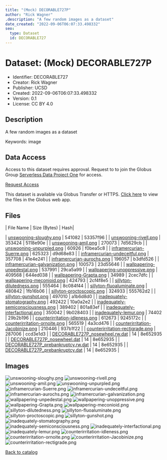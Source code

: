 ```yaml
---
title: "(Mock) DECORABLE727P"
author: "Rick Wagner"
.description: "A few random images as a dataset"
date_created: "2022-09-06T06:07:33.498332"
seo:
  type: Dataset
  id: DECORABLE727
---
```

# Dataset: (Mock) DECORABLE727P
- Identifier: DECORABLE727
- Creator: Rick Wagner
- Publisher: UCSD
- Created: 2022-09-06T06:07:33.498332
- Version: 0.1
- License: CC BY 4.0
## Description
A few random images as a dataset

Keywords: image
## Data Access
Access to this dataset requires approval. Request to to join the Globus Group [Serverless Data Project One](cf9d1f5b-3496-11ed-b941-972795fc9504) for access.

[Request Access](https://app.globus.org/groups/cf9d1f5b-3496-11ed-b941-972795fc9504/join)

This dataset is available via Globus Transfer or HTTPS.
[Click here](https://app.globus.org/file-manager?origin_id=6528bad5-bc02-497d-8a4f-a38547d0e72a&origin_path=/serverless/restricted/DECORABLE727/) to view the files in the Globus web app.
## Files
| File Name | Size (Bytes) | Hash|
 
| [unswooning-sloughy.png](https://g-b0978f.0ed28.75bc.data.globus.org/serverless/restricted/DECORABLE727/unswooning-sloughy.png) | 541082 | 53357f96 |
| [unswooning-rivell.png](https://g-b0978f.0ed28.75bc.data.globus.org/serverless/restricted/DECORABLE727/unswooning-rivell.png) | 353424 | 5118e90e |
| [unswooning-amil.png](https://g-b0978f.0ed28.75bc.data.globus.org/serverless/restricted/DECORABLE727/unswooning-amil.png) | 270073 | 7d5629cb |
| [unswooning-unpurpled.png](https://g-b0978f.0ed28.75bc.data.globus.org/serverless/restricted/DECORABLE727/unswooning-unpurpled.png) | 60926 | f0bea5c8 |
| [inframercurian-Suerre.png](https://g-b0978f.0ed28.75bc.data.globus.org/serverless/restricted/DECORABLE727/inframercurian-Suerre.png) | 625323 | d9d68e83 |
| [inframercurian-undeceitful.png](https://g-b0978f.0ed28.75bc.data.globus.org/serverless/restricted/DECORABLE727/inframercurian-undeceitful.png) | 357708 | 41e4e241 |
| [inframercurian-aurochs.png](https://g-b0978f.0ed28.75bc.data.globus.org/serverless/restricted/DECORABLE727/inframercurian-aurochs.png) | 196057 | b3dfd526 |
| [inframercurian-galvanization.png](https://g-b0978f.0ed28.75bc.data.globus.org/serverless/restricted/DECORABLE727/inframercurian-galvanization.png) | 100573 | 23d55646 |
| [wallpapering-unpedestal.png](https://g-b0978f.0ed28.75bc.data.globus.org/serverless/restricted/DECORABLE727/wallpapering-unpedestal.png) | 537991 | 29ca5a99 |
| [wallpapering-unoppressive.png](https://g-b0978f.0ed28.75bc.data.globus.org/serverless/restricted/DECORABLE727/wallpapering-unoppressive.png) | 409568 | 644ed038 |
| [wallpapering-Grapta.png](https://g-b0978f.0ed28.75bc.data.globus.org/serverless/restricted/DECORABLE727/wallpapering-Grapta.png) | 34989 | 2cec7dfc |
| [wallpapering-meconioid.png](https://g-b0978f.0ed28.75bc.data.globus.org/serverless/restricted/DECORABLE727/wallpapering-meconioid.png) | 424793 | 2cf4f8e5 |
| [sillyton-dilutedness.png](https://g-b0978f.0ed28.75bc.data.globus.org/serverless/restricted/DECORABLE727/sillyton-dilutedness.png) | 555464 | 8c084f44 |
| [sillyton-fluoaluminate.png](https://g-b0978f.0ed28.75bc.data.globus.org/serverless/restricted/DECORABLE727/sillyton-fluoaluminate.png) | 480842 | 1fb16b06 |
| [sillyton-proctoscopic.png](https://g-b0978f.0ed28.75bc.data.globus.org/serverless/restricted/DECORABLE727/sillyton-proctoscopic.png) | 324933 | 555762d2 |
| [sillyton-gunshot.png](https://g-b0978f.0ed28.75bc.data.globus.org/serverless/restricted/DECORABLE727/sillyton-gunshot.png) | 497010 | a1b6d8d0 |
| [inadequately-stomatography.png](https://g-b0978f.0ed28.75bc.data.globus.org/serverless/restricted/DECORABLE727/inadequately-stomatography.png) | 492422 | 10a0a2e2 |
| [inadequately-semiconsciousness.png](https://g-b0978f.0ed28.75bc.data.globus.org/serverless/restricted/DECORABLE727/inadequately-semiconsciousness.png) | 389402 | 801a83ef |
| [inadequately-interfactional.png](https://g-b0978f.0ed28.75bc.data.globus.org/serverless/restricted/DECORABLE727/inadequately-interfactional.png) | 350042 | 9b028403 |
| [inadequately-lemur.png](https://g-b0978f.0ed28.75bc.data.globus.org/serverless/restricted/DECORABLE727/inadequately-lemur.png) | 74402 | 29b2b196 |
| [counterirritation-idleness.png](https://g-b0978f.0ed28.75bc.data.globus.org/serverless/restricted/DECORABLE727/counterirritation-idleness.png) | 612673 | 9245172c |
| [counterirritation-ornoite.png](https://g-b0978f.0ed28.75bc.data.globus.org/serverless/restricted/DECORABLE727/counterirritation-ornoite.png) | 565519 | 4a3cd476 |
| [counterirritation-Jacobinize.png](https://g-b0978f.0ed28.75bc.data.globus.org/serverless/restricted/DECORABLE727/counterirritation-Jacobinize.png) | 210446 | 937b1f22 |
| [counterirritation-rectigrade.png](https://g-b0978f.0ed28.75bc.data.globus.org/serverless/restricted/DECORABLE727/counterirritation-rectigrade.png) | 287006 | ccd3e1d3 |
| [DECORABLE727P_nosewheel.rw.dat](https://g-b0978f.0ed28.75bc.data.globus.org/serverless/restricted/DECORABLE727/DECORABLE727P_nosewheel.rw.dat) | 14 | 8e652935 |
| [DECORABLE727P_nosewheel.dat](https://g-b0978f.0ed28.75bc.data.globus.org/serverless/restricted/DECORABLE727/DECORABLE727P_nosewheel.dat) | 14 | 8e652935 |
| [DECORABLE727P_prebankruptcy.rw.dat](https://g-b0978f.0ed28.75bc.data.globus.org/serverless/restricted/DECORABLE727/DECORABLE727P_prebankruptcy.rw.dat) | 14 | 8e652935 |
| [DECORABLE727P_prebankruptcy.dat](https://g-b0978f.0ed28.75bc.data.globus.org/serverless/restricted/DECORABLE727/DECORABLE727P_prebankruptcy.dat) | 14 | 8e652935 |
## Images
![unswooning-sloughy.png](https://g-b0978f.0ed28.75bc.data.globus.org/serverless/restricted/DECORABLE727/unswooning-sloughy.png) ![unswooning-rivell.png](https://g-b0978f.0ed28.75bc.data.globus.org/serverless/restricted/DECORABLE727/unswooning-rivell.png) ![unswooning-amil.png](https://g-b0978f.0ed28.75bc.data.globus.org/serverless/restricted/DECORABLE727/unswooning-amil.png) ![unswooning-unpurpled.png](https://g-b0978f.0ed28.75bc.data.globus.org/serverless/restricted/DECORABLE727/unswooning-unpurpled.png) ![inframercurian-Suerre.png](https://g-b0978f.0ed28.75bc.data.globus.org/serverless/restricted/DECORABLE727/inframercurian-Suerre.png) ![inframercurian-undeceitful.png](https://g-b0978f.0ed28.75bc.data.globus.org/serverless/restricted/DECORABLE727/inframercurian-undeceitful.png) ![inframercurian-aurochs.png](https://g-b0978f.0ed28.75bc.data.globus.org/serverless/restricted/DECORABLE727/inframercurian-aurochs.png) ![inframercurian-galvanization.png](https://g-b0978f.0ed28.75bc.data.globus.org/serverless/restricted/DECORABLE727/inframercurian-galvanization.png) ![wallpapering-unpedestal.png](https://g-b0978f.0ed28.75bc.data.globus.org/serverless/restricted/DECORABLE727/wallpapering-unpedestal.png) ![wallpapering-unoppressive.png](https://g-b0978f.0ed28.75bc.data.globus.org/serverless/restricted/DECORABLE727/wallpapering-unoppressive.png) ![wallpapering-Grapta.png](https://g-b0978f.0ed28.75bc.data.globus.org/serverless/restricted/DECORABLE727/wallpapering-Grapta.png) ![wallpapering-meconioid.png](https://g-b0978f.0ed28.75bc.data.globus.org/serverless/restricted/DECORABLE727/wallpapering-meconioid.png) ![sillyton-dilutedness.png](https://g-b0978f.0ed28.75bc.data.globus.org/serverless/restricted/DECORABLE727/sillyton-dilutedness.png) ![sillyton-fluoaluminate.png](https://g-b0978f.0ed28.75bc.data.globus.org/serverless/restricted/DECORABLE727/sillyton-fluoaluminate.png) ![sillyton-proctoscopic.png](https://g-b0978f.0ed28.75bc.data.globus.org/serverless/restricted/DECORABLE727/sillyton-proctoscopic.png) ![sillyton-gunshot.png](https://g-b0978f.0ed28.75bc.data.globus.org/serverless/restricted/DECORABLE727/sillyton-gunshot.png) ![inadequately-stomatography.png](https://g-b0978f.0ed28.75bc.data.globus.org/serverless/restricted/DECORABLE727/inadequately-stomatography.png) ![inadequately-semiconsciousness.png](https://g-b0978f.0ed28.75bc.data.globus.org/serverless/restricted/DECORABLE727/inadequately-semiconsciousness.png) ![inadequately-interfactional.png](https://g-b0978f.0ed28.75bc.data.globus.org/serverless/restricted/DECORABLE727/inadequately-interfactional.png) ![inadequately-lemur.png](https://g-b0978f.0ed28.75bc.data.globus.org/serverless/restricted/DECORABLE727/inadequately-lemur.png) ![counterirritation-idleness.png](https://g-b0978f.0ed28.75bc.data.globus.org/serverless/restricted/DECORABLE727/counterirritation-idleness.png) ![counterirritation-ornoite.png](https://g-b0978f.0ed28.75bc.data.globus.org/serverless/restricted/DECORABLE727/counterirritation-ornoite.png) ![counterirritation-Jacobinize.png](https://g-b0978f.0ed28.75bc.data.globus.org/serverless/restricted/DECORABLE727/counterirritation-Jacobinize.png) ![counterirritation-rectigrade.png](https://g-b0978f.0ed28.75bc.data.globus.org/serverless/restricted/DECORABLE727/counterirritation-rectigrade.png) 

[Back to catalog](../)

